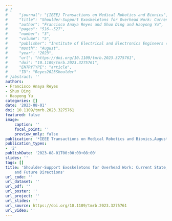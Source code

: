 ```yaml
---
# {
#     "journal": "{IEEE} Transactions on Medical Robotics and Bionics",
#     "title": "Shoulder-Support Exoskeletons for Overhead Work: Current State,  Challenges and Future Directions",
#     "author": "Francisco Anaya Reyes and Shuo Ding and Haoyong Yu",
#     "pages": "516--527",
#     "number": "3",
#     "volume": "5",
#     "publisher": "Institute of Electrical and Electronics Engineers ({IEEE})",
#     "month": "August",
#     "year": "2023",
#     "url": "https://doi.org/10.1109/tmrb.2023.3275761",
#     "doi": "10.1109/tmrb.2023.3275761",
#     "ENTRYTYPE": "article",
#     "ID": "Reyes2023Shoulder"
# }abstract: ''
authors:
- Francisco Anaya Reyes
- Shuo Ding
- Haoyong Yu
categories: []
date: '2023-08-01'
doi: 10.1109/tmrb.2023.3275761
featured: false
image:
    caption: ''
    focal_point: ''
    preview_only: false
publication: '*IEEE Transactions on Medical Robotics and Bionics,August*'
publication_types:
- '2'
publishDate: '2023-08-01T00:00:00+08:00'
slides: ''
tags: []
title: 'Shoulder-Support Exoskeletons for Overhead Work: Current State,  Challenges
    and Future Directions'
url_code: ''
url_dataset: ''
url_pdf: ''
url_poster: ''
url_project: ''
url_slides: ''
url_source: https://doi.org/10.1109/tmrb.2023.3275761
url_video: ''
---
```

